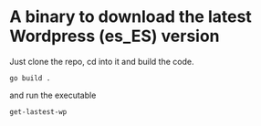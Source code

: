 # A binary to download the latest Wordpress (es_ES) version

Just clone the repo, cd into it and build the code.

```shell
go build .
```

and run the executable

```shell
get-lastest-wp
```
